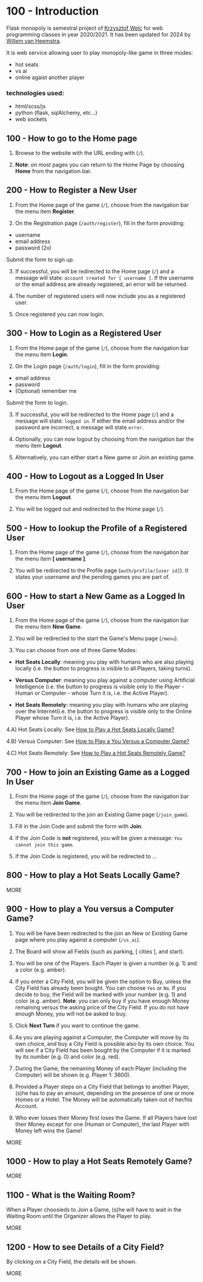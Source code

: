# 100 - Introduction

Flask monopoly is semestral project of [Krzysztof Welc](https://github.com/KrzysztofWelc) for web programming classes in year 2020/2021. It has been updated for 2024 by [Willem van Heemstra](https://github.com/wvanheemstra).

It is web service allowing user to play monopoly-like game in three modes:
- hot seats
- vs ai
- online agaist another player

### technologies used:
- html/scss/js
- python (flask, sqlAlchemy, etc...)
- web sockets

## 100 - How to go to the Home page

1) Browse to the website with the URL ending with (```/```).

2) **Note**: on most pages you can return to the Home Page by choosing **Home** from the navigation bar.

## 200 - How to Register a New User

1) From the Home page of the game (```/```), choose from the navigation bar the menu item **Register**.

2) On the Registration page (```/auth/register```), fill in the form providing:

- username
- email address
- password (2x)

Submit the form to sign up.

3) If successful, you will be redirected to the Home page (```/```) and a message will state: ```account created for [ username ]```. If the username or the email address are already registered, an error will be returned.

4) The number of registered users will now include you as a registered user.

5) Once registered you can now login.

## 300 - How to Login as a Registered User

1) From the Home page of the game (```/```), choose from the navigation bar the menu item **Login**.

2) On the Login page (```/auth/login```), fill in the form providing:

- email address
- password
- (Optional) remember me

Submit the form to login.

3) If successful, you will be redirected to the Home page (```/```) and a message will state: ```logged in```. If either the email address and/or the password are incorrect, a message will state ```error```.

4) Optionally, you can now logout by choosing from the navigation bar the menu item **Logout**.

5) Alternatively, you can either start a New game or Join an existing game.

## 400 - How to Logout as a Logged In User

1) From the Home page of the game (```/```), choose from the navigation bar the menu item **Logout**.

2) You will be logged out and redirected to the Home page (```/```).

## 500 - How to lookup the Profile of a Registered User

1) From the Home page of the game (```/```), choose from the navigation bar the menu item **[ username ]**.

2) You will be redirected to the Profile page (```auth/profile/[user id]```). It states your username and the pending games you are part of.

## 600 - How to start a New Game as a Logged In User

1) From the Home page of the game (```/```), choose from the navigation bar the menu item **New Game**.

2) You will be redirected to the start the Game's Menu page (```/menu```).

3) You can choose from one of three Game Modes:

- **Hot Seats Locally**: meaning you play with humans who are also playing locally (i.e. the button to progress is visible to all Players, taking turns).

- **Versus Computer**: meaning you play against a computer using Artificial Intelligence (i.e. the button to progress is visible only to the Player - Human or Computer - whose Turn it is, i.e. the Active Player).

- **Hot Seats Remotely:** meaning you play with humans who are playing over the Internet(i.e. the button to progress is visible only to the Online Player whose Turn it is, i.e. the Active Player).

4.A) Hot Seats Locally: See [How to Play a Hot Seats Locally Game?](#800---how-to-play-a-hot-seats-locally-game)

4.B) Versus Computer: See [How to Play a You Versus a Computer Game?](#900---how-to-play-a-you-versus-a-computer-game)

4.C) Hot Seats Remotely: See [How to Play a Hot Seats Remotely Game?](#1000---how-to-play-a-hot-seats-remotely-game)

## 700 - How to join an Existing Game as a Logged In User

1) From the Home page of the game (```/```), choose from the navigation bar the menu item **Join Game**.

2) You will be redirected to the join an Existing Game page (```/join_game```). 

3) Fill in the Join Code and submit the form with **Join**.

4) If the Join Code is **not** registered, you will be given a message: ```You cannot join this game```.

5) If the Join Code is registered, you will be redirected to ...

## 800 - How to play a Hot Seats Locally Game?

MORE

## 900 - How to play a You versus a Computer Game?

1) You will be have been redirected to the join an New or Existing Game page where you play against a computer (```/vs_ai```).

2) The Board will show all Fields (such as parking, [ cities ], and start).

3) You will be one of the Players. Each Player is given a number (e.g. 1) and a color (e.g. amber).

4) If you enter a City Field, you will be given the option to Buy, unless the City Field has already been bought. You can choose ```Yes``` or ```No```. If you decide to buy, the Field will be marked with your number (e.g. 1) and color (e.g. amber). **Note**: you can only buy if you have enough Money remaining versus the asking price of the City Field. If you do not have enough Money, you will not be asked to buy.

5) Click **Next Turn** if you want to continue the game.

6) As you are playing against a Computer, the Computer will move by its own choice, and buy a City Field is possible also by its own choice. You will see if a City Field has been bought by the Computer if it is marked by its number (e.g. 0) and color (e.g. red).

7) During the Game, the remaining Money of each Player (including the Computer) will be shown (e.g. Player 1: 3600).

8) Provided a Player steps on a City Field that belongs to another Player, (s)he has to pay an amount, depending on the presence of one or more Homes or a Hotel. The Money will be automatically taken out of her/his Account.

9) Who ever losses their Money first loses the Game. If all Players have lost their Money except for one (Human or Computer), the last Player with Money left wins the Game!

MORE

## 1000 - How to play a Hot Seats Remotely Game?

MORE

## 1100 - What is the Waiting Room?

When a Player choosieds to Join a Game, (s)he will have to wait in the Waiting Room until the Organizer allows the Player to play.

MORE

## 1200 - How to see Details of a City Field?

By clicking on a City Field, the details will be shown.

MORE